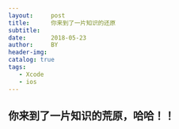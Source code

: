 ```yaml
---
layout:     post
title:      你来到了一片知识的还原
subtitle:   
date:       2018-05-23
author:     BY
header-img: 
catalog: true
tags:	
   - Xcode
   - ios
---
```


## 你来到了一片知识的荒原，哈哈！！

